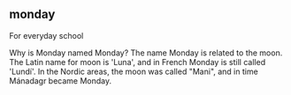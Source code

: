 ## monday
For everyday school 

Why is Monday named Monday?
The name Monday is related to the moon. The Latin name for moon is 'Luna', and in French Monday is still called 'Lundí'. In the Nordic areas, the moon was called "Mani", and in time Mánadagr became Monday.
